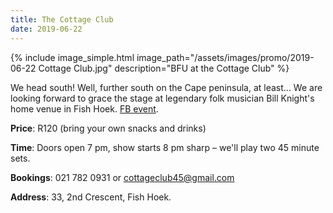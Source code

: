 ```yaml
---
title: The Cottage Club
date: 2019-06-22
---
```


<div class="medium center">
    {% include image_simple.html
        image_path="/assets/images/promo/2019-06-22 Cottage Club.jpg"
        description="BFU at the Cottage Club"
    %}
</div>

We head south! Well, further south on the Cape peninsula, at least... We are looking forward to grace the stage at legendary folk musician Bill Knight's home venue in Fish Hoek. [FB event](https://www.facebook.com/events/260478341460310/).

**Price**: R120 (bring your own snacks and drinks)

**Time**: Doors open 7 pm, show starts 8 pm sharp – we'll play two 45 minute sets.

**Bookings**: 021 782 0931 or <cottageclub45@gmail.com>

**Address**: 33, 2nd Crescent, Fish Hoek.
